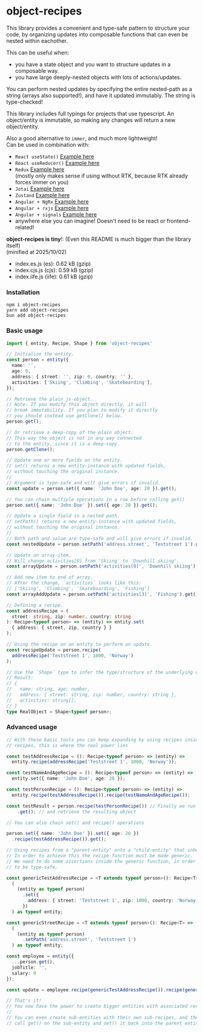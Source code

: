 # object-recipes

This library provides a convenient and type-safe pattern to structure your code, by organizing updates into composable functions that can even be nested within eachother.

This can be useful when:
- you have a state object and you want to structure updates in a composable way.
- you have large deeply-nested objects with lots of actions/updates.

You can perform nested updates by specifying the entire nested-path as a string (arrays also supported!), and have it updated immutably. The string is type-checked!

This library includes full typings for projects that use typescript.
An object/entity is immutable, so making any changes will return a new object/entity.

Also a good alternative to `immer`, and much more lightweight!  
Can be used in combination with:
- `React useState()` [Example here](src/example/UseStateExample.tsx)
- `React useReducer()` [Example here](src/example/UseReducerExample.tsx)
- `Redux` [Example here](src/example/UseReducerExample.tsx)  
  (mostly only makes sense if using without RTK, because RTK already forces immer on you)
- `Jotai` [Example here](src/example/JotaiExample.tsx)
- `Zustand` [Example here](src/example/ZustandExample.tsx)
- `Angular + NgRx` [Example here](src/example/AngularNgRxExample.md)
- `Angular + rxjs` [Example here](src/example/AngularRxjsExample.md)
- `Angular + signals` [Example here](src/example/AngularSignalExample.md)
- anywhere else you can imagine! Doesn't need to be react or frontend-related!

**object-recipes is tiny**!: (Even this README is much bigger than the library itself)  
(minified at 2025/10/02)  
- index.es.js (es): 0.62 kB (gzip) 
- index.cjs.js (cjs): 0.59 kB (gzip) 
- index.iife.js (iife): 0.61 kB (gzip) 

### Installation

`npm i object-recipes`  
`yarn add object-recipes`  
`bun add object-recipes`

### Basic usage

```typescript
import { entity, Recipe, Shape } from 'object-recipes'

// Initialize the entity.
const person = entity({
  name: '',
  age: 0,
  address: { street: '', zip: 0, country: '' },
  activities: ['Skiing', 'Climbing', 'Skateboarding'],
});

// Retrieve the plain js-object.
// Note: If you modify this object directly, it will
// break immutability. If you plan to modify it directly
// you should instead use getClone() below.
person.get();

// Or retrieve a deep-copy of the plain object.
// This way the object is not in any way connected
// to the entity, since it is a deep-copy.
person.getClone();

// Update one or more fields on the entity.
// set() returns a new entity-instance with updated fields,
// without touching the original instance.
//
// Argument is type-safe and will give errors if invalid.
const update = person.set({ name: 'John Doe', age: 20 }).get();

// You can chain multiple operations in a row before calling get()
person.set({ name: 'John Doe' }).set({ age: 20 }).get();

// Update a single field in a nested path.
// setPath() returns a new entity-instance with updated fields,
// without touching the original instance.
//
// Both path and value are type-safe and will give errors if invalid.
const nestedUpdate = person.setPath('address.street', 'Teststreet 1').get();

// Update an array-item.
// Will change activities[0] from 'Skiing' to 'Downhill skiing'.
const arrayUpdate = person.setPath('activities[0]', 'Downhill skiing').get();

// Add new item to end of array.
// After the change, `activities` looks like this:
// ['Skiing', 'Climbing', 'Skateboarding', 'Fishing']
const arrayAddUpdate = person.setPath('activities[3]', 'Fishing').get();

// Defining a recipe.
const addressRecipe = (
  street: string, zip: number, country: string
): Recipe<typeof person> => (entity) => entity.set(
  { address: { street, zip, country } }
);

// Using the recipe on an entity to perform an update.
const recipeUpdate = person.recipe(
  addressRecipe('Teststreet 1', 1000, 'Norway')
);

// Use the `Shape` type to infer the type/structure of the underlying object.
// Result:
// {
//   name: string, age: number,
//   address: { street: string, zip: number, country: string },
//   activities: string[],
// }
type RealObject = Shape<typeof person>;
```

### Advanced usage

```typescript
// With these basic tools you can keep expanding by using recipes inside
// recipes, this is where the real power lies

const testAddressRecipe = (): Recipe<typeof person> => (entity) =>
  entity.recipe(addressRecipe('Teststreet 1', 1000, 'Norway'));

const testNameAndAgeRecipe = (): Recipe<typeof person> => (entity) =>
  entity.set({ name: 'John Doe', age: 20 });

const testPersonRecipe = (): Recipe<typeof person> => (entity) => 
  entity.recipe(testAddressRecipe()).recipe(testNameAndAgeRecipe());

const testResult = person.recipe(testPersonRecipe()) // Finally we run all the recipes
    .get(); // and retrieve the resulting object 

// You can also chain set() and recipe() operations 

person.set({ name: 'John Doe' }).set({ age: 20 })
  .recipe(testAddressRecipe()).get();

// Using recipes from a "parent-entity" onto a "child-entity" that inherited/extended the base-entity. 
// In order to achieve this the recipe-function must be made generic.
// We need to do some assertions inside the generic function, in order for set/setPath arguments
// to be type-safe.

const genericTestAddressRecipe = <T extends typeof person>(): Recipe<T> => (entity) =>
  (
    (entity as typeof person)
      .set({
        address: { street: 'Teststreet 1', zip: 1000, country: 'Norway' }
      })
  ) as typeof entity;

const genericStreetRecipe = <T extends typeof person>(): Recipe<T> => (entity) =>
  (
    (entity as typeof person)
      .setPath('address.street', 'Teststreet 1')
  ) as typeof entity;

const employee = entity({
  ...person.get(),
  jobTitle: '',
  salary: 0
});

const update = employee.recipe(genericTestAddressRecipe()).recipe(genericStreetRecipe());

// That's it!
// You now have the power to create bigger entities with associated recipes.
//
// You can even create sub-entities with their own sub-recipes, and then you
// call get() on the sub-entity and set() it back into the parent entity.
```
